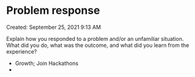 # Problem response

Created: September 25, 2021 9:13 AM

Explain how you responded to a problem and/or an unfamiliar situation. What did you do, what was the outcome, and what did you learn from the experience?

- Growth; Join Hackathons
-